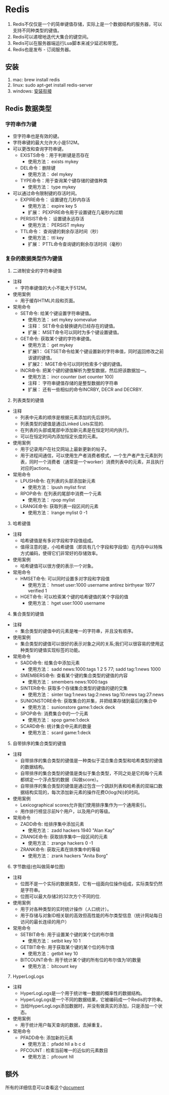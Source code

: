 # Redis
1. Redis不仅仅是一个的简单键值存储，实际上是一个数据结构的服务器，可以支持不同种类型的键值。
2. Redis可以递增地迭代大集合的键空间。
3. Redis可以在服务器端运行Lua脚本来减少延迟和带宽。
4. Redis也是发布 - 订阅服务器。

## 安装
1. mac: brew install redis
2. linux: sudo apt-get install redis-server
3. windows: [安装衔接](https://github.com/MSOpenTech/redis)

## Redis 数据类型
### 字符串作为键
- 空字符串也是有效的键。
- 字符串键的最大允许大小是512M。
- 可以更改和查询字符串键。
  - EXISTS命令：用于判断键是否存在
    - 使用方法： exists mykey
  - DEL命令：删除键
    - 使用方法： del mykey
  - TYPE命令：用于查询某个键存储的键值种类
    - 使用方法： type mykey
- 可以通过命令限制键的存活时间。
  - EXPIRE命令： 设置键在几秒内存活
    - 使用方法： expire key 5
    - 扩展： PEXPIRE命令用于设置键在几毫秒内过期
  - PERSIST命令： 设置键永远存活
    - 使用方法： PERSIST mykey
  - TTL命令： 查询键的剩余存活时间（秒）
    - 使用方法： ttl key
    - 扩展： PTTL命令查询键的剩余存活时间（毫秒）

### 复杂的数据类型作为键值
1. 二进制安全的字符串键值
  - 注释
    - 字符串键值的大小不能大于512M。
  - 使用案例
    - 用于缓存HTML片段和页面。  
  - 常用命令
    - SET命令: 给某个键设置字符串键值。
      - 使用方法： set mykey somevalue
      - 注释： SET命令会替换键内已经存在的键值。
      - 扩展： MSET命令可以同时为多个键设置键值。
    - GET命令: 获取某个键的字符串键值。
      - 使用方法： get mykey
      - 扩展1： GETSET命令给某个键设置新的字符串值，同时返回修改之前该键的键值。
      - 扩展2： MGET命令可以同时检索多个键的键值。
    - INCR命令: 把某个键的键值解析为整型数据，然后把该数据加一。
      - 使用方法： incr counter (set counter 100)
      - 注释： 字符串键值存储的是整型数据的字符串
      - 扩展： 还有一些相似的命令INCRBY, DECR and DECRBY.

2. 列表类型的键值
  - 注释
    - 列表中元素的顺序是根据元素添加的先后排列。
    - 列表类型的键值是通过Linked Lists实现的.
    - 在列表的头部或尾部中添加新元素是在恒定时间内执行。
    - 可以在恒定时间内添加恒定长度的元素。
  - 使用案例
    - 用于记录用户在社交网站上最新更新的帖子。
    - 用于进程间通信，可以使用生产者消费者模式，一个生产者产生元素到列表，同时一个消费者（通常是一个worker）消费列表中的元素，并且执行对应的actions。
  - 常用命令
    - LPUSH命令: 在列表的头部添加新元素
      - 使用方法： lpush mylist first
    - RPOP命令: 在列表的尾部中消费一个元素
      - 使用方法： rpop mylist
    - LRANGE命令: 获取列表一段区间的元素
      - 使用方法： lrange mylist 0 -1

3. 哈希键值
  - 注释
    - 哈希键值是有多对字段和字段值组成。
    - 值得注意的是，小哈希键值（即具有几个字段和字段值）在内存中以特殊方式编码，使得它们非常好的存储效率。
  - 使用案例
    - 哈希键值可以很方便的表示一个对象。
  - 常用命令
    - HMSET命令: 可以同时设置多对字段和字段值
      - 使用方法： hmset user:1000 username antirez birthyear 1977 verified 1
    - HGET命令: 可以检索某个键的哈希键值的某个字段的值
      - 使用方法： hget user:1000 username

4. 集合类型的键值
  - 注释
    - 集合类型的键值中的元素是唯一的字符串，并且没有顺序。
  - 使用案例
    - 集合类型的键值可以很好的表示对象之间的关系;我们可以很容易的使用这种类型的键值实现标签的功能。
  - 常用命令
    - SADD命令: 给集合中添加元素
      - 使用方法： sadd news:1000:tags 1 2 5 77; sadd tag:1:news 1000
    - SMEMBERS命令: 查看某个键的集合类型的键值的内容
      - 使用方法： smembers news:1000:tags
    - SINTER命令: 获取多个存储集合类型的键值的键的交集
      - 使用方法： sinter tag:1:news tag:2:news tag:10:news tag:27:news
    - SUNIONSTORE命令: 获取集合的并集，并把结果存储到最后的集合中
      - 使用方法： sunionstore game:1:deck deck
    - SPOP命令: 消费集合中的一个元素
      - 使用方法： spop game:1:deck
    - SCARD命令: 统计集合中元素的数量
      - 使用方法： scard game:1:deck

5. 自带排序的集合类型的键值
  - 注释
    - 自带排序的集合类型的键值是一种类似于混合集合类型和哈希类型的键值的数据结构。
    - 自带排序的集合类型的键值是类似于集合类型，不同之处是它的每个元素都绑定一个浮点型的数据（叫做score）。
    - 自带排序的集合类型的键值是通过包含一个跳跃列表和哈希表的双端口数据结构实现的，每次添加新元素的操作花费O(log(N))的时间。
  - 使用案例
    - Lexicographical scores允许我们使用排序集作为一个通用索引。
    - 用作排行榜显示前N个用户，以及用户的等级。
  - 常用命令
    - ZADD命令: 给排序集中添加元素
      - 使用方法： zadd hackers 1940 "Alan Kay"
    - ZRANGE命令: 获取排序集中一段区间的元素
      - 使用方法： zrange hackers 0 -1
    - ZRANK命令: 获取元素在排序集中的等级
      - 使用方法： zrank hackers "Anita Borg"

6. 字节数组(也叫做简单位图)
  - 注释
    - 位图不是一个实际的数据类型，它有一组面向位操作组成，实际类型仍然是字符串。
    - 位图可以最大存储2的32次方个不同的位.
  - 使用案例
    - 用于对各种类型的实时统计操作（人口统计）。
    - 用于存储与对象ID相关联的高效但高性能的布尔类型信息（统计网站每日访问的最长连续的用户）
  - 常用命令
    - SETBIT命令: 用于设置某个键的某个位的布尔值
      - 使用方法： setbit key 10 1
    - GETBIT命令: 用于获取某个键的某个位的布尔值
      - 使用方法： getbit key 10
    - BITCOUNT命令: 用于统计某个键的所有位的布尔值为1的数量
      - 使用方法： bitcount key

7. HyperLogLogs
  - 注释
    - HyperLogLogs是一个用于统计唯一数据的概率性的数据结构。
    - HyperLogLogs是一个不同的数据结果，它被编码成一个Redis的字符串。
    - 当给HyperLogLogs添加数据时，并没有做真实的添加，只是添加一个状态。
  - 使用案例
    - 用于统计用户每天查询的数据，去掉重复。
  - 常用命令
    - PFADD命令: 添加新的元素
      - 使用方法： pfadd hll a b c d
    - PFCOUNT : 检索当前唯一的近似的元素数目
      - 使用方法： pfcount hll

## 额外
所有的详细信息可以查看这个[document](https://redis.io/topics/data-types-intro)
